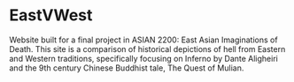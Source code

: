 # EastVWest

Website built for a final project in ASIAN 2200: East Asian Imaginations of Death. This site is a comparison of historical depictions of hell from Eastern and Western traditions, specifically focusing on Inferno by Dante Aligheiri and the 9th century Chinese Buddhist tale, The Quest of Mulian.

